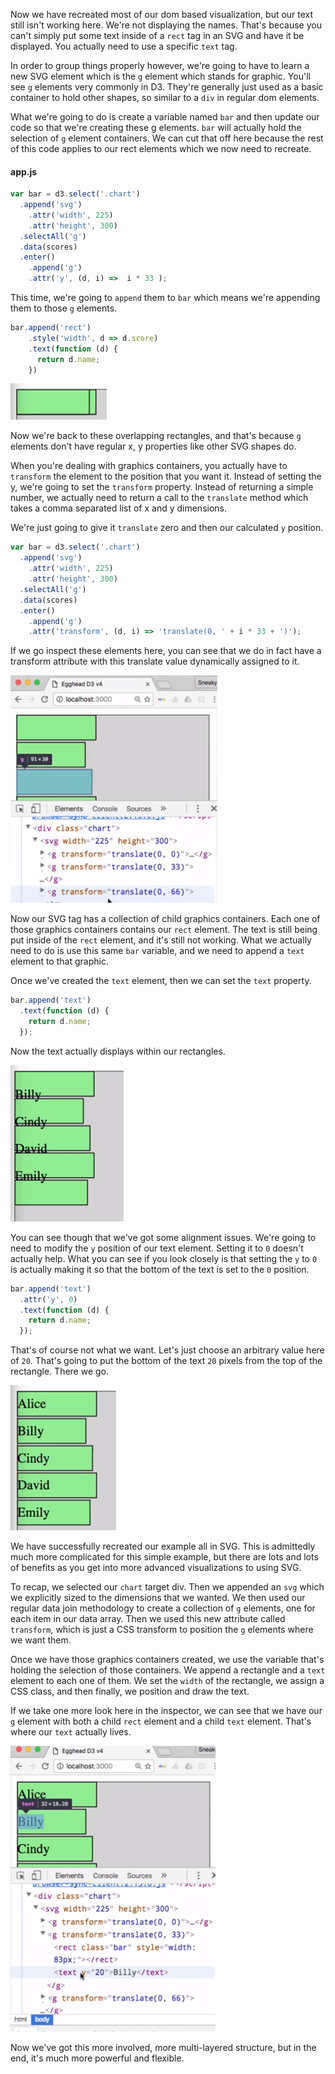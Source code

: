 Now we have recreated most of our dom based visualization, but our text still isn't working here. We're not displaying the names. That's because you can't simply put some text inside of a `rect` tag in an SVG and have it be displayed. You actually need to use a specific `text` tag.

In order to group things properly however, we're going to have to learn a new SVG element which is the `g` element which stands for graphic. You'll see `g` elements very commonly in D3. They're generally just used as a basic container to hold other shapes, so similar to a `div` in regular dom elements.

What we're going to do is create a variable named `bar` and then update our code so that we're creating these g elements. `bar` will actually hold the selection of `g` element containers. We can cut that off here because the rest of this code applies to our rect elements which we now need to recreate.

#### app.js
```javascript
var bar = d3.select('.chart')
  .append('svg')
    .attr('width', 225)
    .attr('height', 300)
  .selectAll('g')
  .data(scores)
  .enter()
    .append('g')
    .attr('y', (d, i) =>  i * 33 );
```

This time, we're going to `append` them to `bar` which means we're appending them to those `g` elements. 

```javascript
bar.append('rect')
    .style('width', d => d.score)
    .text(function (d) {
      return d.name;
    })
```
![Overlapping](../images/d3-svg-graphics-containers-and-text-elements-in-d3-v4-overlapping.png)

Now we're back to these overlapping rectangles, and that's because `g` elements don't have regular x, y properties like other SVG shapes do.

When you're dealing with graphics containers, you actually have to `transform` the element to the position that you want it. Instead of setting the y, we're going to set the `transform` property. Instead of returning a simple number, we actually need to return a call to the `translate` method which takes a comma separated list of x and y dimensions.

We're just going to give it `translate` zero and then our calculated `y` position. 

```javascript
var bar = d3.select('.chart')
  .append('svg')
    .attr('width', 225)
    .attr('height', 300)
  .selectAll('g')
  .data(scores)
  .enter()
    .append('g')
    .attr('transform', (d, i) => 'translate(0, ' + i * 33 + ')');
```

If we go inspect these elements here, you can see that we do in fact have a transform attribute with this translate value dynamically assigned to it.

![Translate](../images/d3-svg-graphics-containers-and-text-elements-in-d3-v4-translate.png)

Now our SVG tag has a collection of child graphics containers. Each one of those graphics containers contains our `rect` element. The text is still being put inside of the `rect` element, and it's still not working. What we actually need to do is use this same `bar` variable, and we need to append a `text` element to that graphic.

Once we've created the `text` element, then we can set the `text` property. 

```javascript
bar.append('text')
  .text(function (d) {
    return d.name;
  });
```

Now the text actually displays within our rectangles. 

![Alignment Problem](../images/d3-svg-graphics-containers-and-text-elements-in-d3-v4-alignment-problem.png)

You can see though that we've got some alignment issues. We're going to need to modify the `y` position of our text element. Setting it to `0` doesn't actually help. What you can see if you look closely is that setting the `y` to `0` is actually making it so that the bottom of the text is set to the `0` position.

```javascript
bar.append('text')
  .attr('y', 0)
  .text(function (d) {
    return d.name;
  });
```

That's of course not what we want. Let's just choose an arbitrary value here of `20`. That's going to put the bottom of the text `20` pixels from the top of the rectangle. There we go. 

![20px](../images/d3-svg-graphics-containers-and-text-elements-in-d3-v4-20.png)

We have successfully recreated our example all in SVG. This is admittedly much more complicated for this simple example, but there are lots and lots of benefits as you get into more advanced visualizations to using SVG.

To recap, we selected our `chart` target div. Then we appended an `svg` which we explicitly sized to the dimensions that we wanted. We then used our regular data join methodology to create a collection of `g` elements, one for each item in our data array. Then we used this new attribute called `transform`, which is just a CSS transform to position the `g` elements where we want them.

Once we have those graphics containers created, we use the variable that's holding the selection of those containers. We append a rectangle and a `text` element to each one of them. We set the `width` of the rectangle, we assign a CSS class, and then finally, we position and draw the text.

If we take one more look here in the inspector, we can see that we have our `g` element with both a child `rect` element and a child `text` element. That's where our `text` actually lives. 

![Final Inspect](../images/d3-svg-graphics-containers-and-text-elements-in-d3-v4-final-inspect.png)

Now we've got this more involved, more multi-layered structure, but in the end, it's much more powerful and flexible.